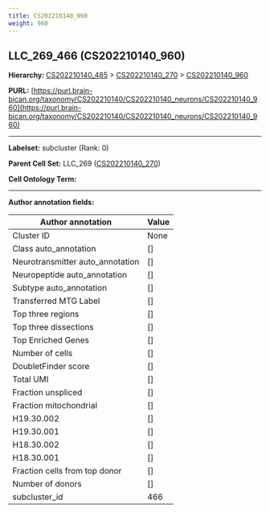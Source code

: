 ```yaml
---
title: CS202210140_960
weight: 960
---
```

## LLC_269_466 (CS202210140_960)
<b>Hierarchy: </b>
[CS202210140_485](../CS202210140_485) >
[CS202210140_270](../CS202210140_270) >
[CS202210140_960](../CS202210140_960)

**PURL:** [https://purl.brain-bican.org/taxonomy/CS202210140/CS202210140_neurons/CS202210140_960](https://purl.brain-bican.org/taxonomy/CS202210140/CS202210140_neurons/CS202210140_960)

---


**Labelset:** subcluster (Rank: 0)

**Parent Cell Set:** LLC_269 ([CS202210140_270](../CS202210140_270))



**Cell Ontology Term:** 

[MARKER GENES.]: #


---

[TRANSFERRED ANNOTATIONS.]: #


[AUTHOR ANNOTATION FIELDS.]: #


**Author annotation fields:**

| Author annotation | Value |
|-------------------|-------|
|Cluster ID|None|
|Class auto_annotation|[]|
|Neurotransmitter auto_annotation|[]|
|Neuropeptide auto_annotation|[]|
|Subtype auto_annotation|[]|
|Transferred MTG Label|[]|
|Top three regions|[]|
|Top three dissections|[]|
|Top Enriched Genes|[]|
|Number of cells|[]|
|DoubletFinder score|[]|
|Total UMI|[]|
|Fraction unspliced|[]|
|Fraction mitochondrial|[]|
|H19.30.002|[]|
|H19.30.001|[]|
|H18.30.002|[]|
|H18.30.001|[]|
|Fraction cells from top donor|[]|
|Number of donors|[]|
|subcluster_id|466|
